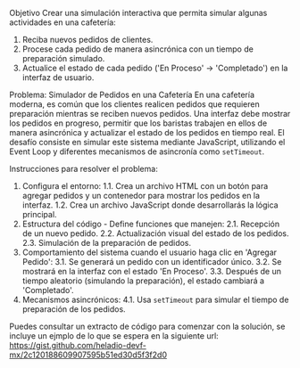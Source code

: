 Objetivo
Crear una simulación interactiva que permita simular algunas actividades en una cafetería:

1. Reciba nuevos pedidos de clientes.
2. Procese cada pedido de manera asincrónica con un tiempo de preparación simulado.
3. Actualice el estado de cada pedido ('En Proceso' -> 'Completado') en la interfaz de usuario.

Problema: Simulador de Pedidos en una Cafetería
En una cafetería moderna, es común que los clientes realicen pedidos que requieren preparación mientras se reciben nuevos pedidos. Una interfaz debe mostrar los pedidos en progreso, permitir que los baristas trabajen en ellos de manera asincrónica y actualizar el estado de los pedidos en tiempo real. El desafío consiste en simular este sistema mediante JavaScript, utilizando el Event Loop y diferentes mecanismos de asincronía como `setTimeout`.

Instrucciones para resolver el problema:

1. Configura el entorno:
   1.1. Crea un archivo HTML con un botón para agregar pedidos y un contenedor para mostrar los pedidos en la interfaz.
   1.2. Crea un archivo JavaScript donde desarrollarás la lógica principal.
2. Estructura del código - Define funciones que manejen:
   2.1. Recepción de un nuevo pedido.
   2.2. Actualización visual del estado de los pedidos.
   2.3. Simulación de la preparación de pedidos.
3. Comportamiento del sistema cuando el usuario haga clic en 'Agregar Pedido':
   3.1. Se generará un pedido con un identificador único.
   3.2. Se mostrará en la interfaz con el estado 'En Proceso'.
   3.3. Después de un tiempo aleatorio (simulando la preparación), el estado cambiará a 'Completado'.
4. Mecanismos asincrónicos:
   4.1. Usa `setTimeout` para simular el tiempo de preparación de los pedidos.

Puedes consultar un extracto de código para comenzar con la solución, se incluye un ejmplo de lo que se espera en la siguiente url: https://gist.github.com/heladio-devf-mx/2c120188609907595b51ed30d5f3f2d0
